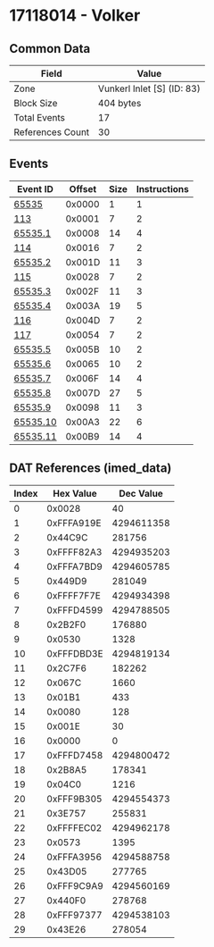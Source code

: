 # 17118014 - Volker

## Common Data

| Field            | Value                      |
|------------------|----------------------------|
| Zone             | Vunkerl Inlet [S] (ID: 83) |
| Block Size       | 404 bytes                  |
| Total Events     | 17                         |
| References Count | 30                         |

## Events

| Event ID                  | Offset   |   Size |   Instructions |
|---------------------------|----------|--------|----------------|
| [65535](./65535.md)       | 0x0000   |      1 |              1 |
| [113](./113.md)           | 0x0001   |      7 |              2 |
| [65535.1](./65535.1.md)   | 0x0008   |     14 |              4 |
| [114](./114.md)           | 0x0016   |      7 |              2 |
| [65535.2](./65535.2.md)   | 0x001D   |     11 |              3 |
| [115](./115.md)           | 0x0028   |      7 |              2 |
| [65535.3](./65535.3.md)   | 0x002F   |     11 |              3 |
| [65535.4](./65535.4.md)   | 0x003A   |     19 |              5 |
| [116](./116.md)           | 0x004D   |      7 |              2 |
| [117](./117.md)           | 0x0054   |      7 |              2 |
| [65535.5](./65535.5.md)   | 0x005B   |     10 |              2 |
| [65535.6](./65535.6.md)   | 0x0065   |     10 |              2 |
| [65535.7](./65535.7.md)   | 0x006F   |     14 |              4 |
| [65535.8](./65535.8.md)   | 0x007D   |     27 |              5 |
| [65535.9](./65535.9.md)   | 0x0098   |     11 |              3 |
| [65535.10](./65535.10.md) | 0x00A3   |     22 |              6 |
| [65535.11](./65535.11.md) | 0x00B9   |     14 |              4 |

## DAT References (imed_data)

|   Index | Hex Value   |   Dec Value |
|---------|-------------|-------------|
|       0 | 0x0028      |          40 |
|       1 | 0xFFFA919E  |  4294611358 |
|       2 | 0x44C9C     |      281756 |
|       3 | 0xFFFF82A3  |  4294935203 |
|       4 | 0xFFFA7BD9  |  4294605785 |
|       5 | 0x449D9     |      281049 |
|       6 | 0xFFFF7F7E  |  4294934398 |
|       7 | 0xFFFD4599  |  4294788505 |
|       8 | 0x2B2F0     |      176880 |
|       9 | 0x0530      |        1328 |
|      10 | 0xFFFDBD3E  |  4294819134 |
|      11 | 0x2C7F6     |      182262 |
|      12 | 0x067C      |        1660 |
|      13 | 0x01B1      |         433 |
|      14 | 0x0080      |         128 |
|      15 | 0x001E      |          30 |
|      16 | 0x0000      |           0 |
|      17 | 0xFFFD7458  |  4294800472 |
|      18 | 0x2B8A5     |      178341 |
|      19 | 0x04C0      |        1216 |
|      20 | 0xFFF9B305  |  4294554373 |
|      21 | 0x3E757     |      255831 |
|      22 | 0xFFFFEC02  |  4294962178 |
|      23 | 0x0573      |        1395 |
|      24 | 0xFFFA3956  |  4294588758 |
|      25 | 0x43D05     |      277765 |
|      26 | 0xFFF9C9A9  |  4294560169 |
|      27 | 0x440F0     |      278768 |
|      28 | 0xFFF97377  |  4294538103 |
|      29 | 0x43E26     |      278054 |
